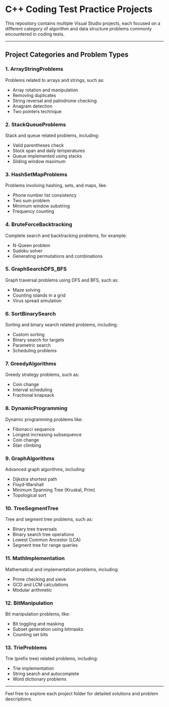 # C++ Coding Test Practice Projects

This repository contains multiple Visual Studio projects, each focused on a different category of algorithm and data structure problems commonly encountered in coding tests.

---

## Project Categories and Problem Types

### 1. ArrayStringProblems  
Problems related to arrays and strings, such as:  
- Array rotation and manipulation  
- Removing duplicates  
- String reversal and palindrome checking  
- Anagram detection  
- Two pointers technique  

### 2. StackQueueProblems  
Stack and queue related problems, including:  
- Valid parentheses check  
- Stock span and daily temperatures  
- Queue implemented using stacks  
- Sliding window maximum  

### 3. HashSetMapProblems  
Problems involving hashing, sets, and maps, like:  
- Phone number list consistency  
- Two sum problem  
- Minimum window substring  
- Frequency counting  

### 4. BruteForceBacktracking  
Complete search and backtracking problems, for example:  
- N-Queen problem  
- Sudoku solver  
- Generating permutations and combinations  

### 5. GraphSearchDFS_BFS  
Graph traversal problems using DFS and BFS, such as:  
- Maze solving  
- Counting islands in a grid  
- Virus spread simulation  

### 6. SortBinarySearch  
Sorting and binary search related problems, including:  
- Custom sorting  
- Binary search for targets  
- Parametric search  
- Scheduling problems  

### 7. GreedyAlgorithms  
Greedy strategy problems, such as:  
- Coin change  
- Interval scheduling  
- Fractional knapsack  

### 8. DynamicProgramming  
Dynamic programming problems like:  
- Fibonacci sequence  
- Longest increasing subsequence  
- Coin change  
- Stair climbing  

### 9. GraphAlgorithms  
Advanced graph algorithms, including:  
- Dijkstra shortest path  
- Floyd-Warshall  
- Minimum Spanning Tree (Kruskal, Prim)  
- Topological sort  

### 10. TreeSegmentTree  
Tree and segment tree problems, such as:  
- Binary tree traversals  
- Binary search tree operations  
- Lowest Common Ancestor (LCA)  
- Segment tree for range queries  

### 11. MathImplementation  
Mathematical and implementation problems, including:  
- Prime checking and sieve  
- GCD and LCM calculations  
- Modular arithmetic  

### 12. BitManipulation  
Bit manipulation problems, like:  
- Bit toggling and masking  
- Subset generation using bitmasks  
- Counting set bits  

### 13. TrieProblems  
Trie (prefix tree) related problems, including:  
- Trie implementation  
- String search and autocomplete  
- Word dictionary problems  

---

Feel free to explore each project folder for detailed solutions and problem descriptions.
